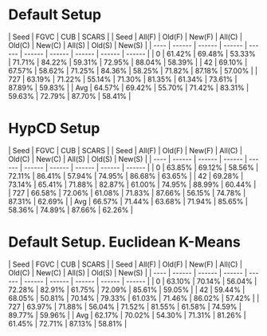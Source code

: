 # Default Setup
| Seed | FGVC                     | CUB                      | SCARS                    |
| Seed | All(F) | Old(F) | New(F) | All(C) | Old(C) | New(C) | All(S) | Old(S) | New(S) |
| ---- | ------ | ------ | ------ | ------ | ------ | ------ | ------ | ------ | ------ |
| 0    | 61.42% | 69.48% | 53.33% | 71.71% | 84.22% | 59.31% | 72.95% | 88.04% | 58.39% |
| 42   | 69.10% | 67.57% | 58.62% | 71.25% | 84.36% | 58.25% | 71.82% | 87.18% | 57.00% |
| 727  | 63.19% | 71.22% | 55.14% | 71.30% | 81.35% | 61.34% | 73.61% | 87.89% | 59.83% |
| Avg  | 64.57% | 69.42% | 55.70% | 71.42% | 83.31% | 59.63% | 72.79% | 87.70% | 58.41% |

# HypCD Setup
| Seed | FGVC                     | CUB                      | SCARS                    |
| Seed | All(F) | Old(F) | New(F) | All(C) | Old(C) | New(C) | All(S) | Old(S) | New(S) |
| ---- | ------ | ------ | ------ | ------ | ------ | ------ | ------ | ------ | ------ |
| 0    | 63.85% | 69.12% | 58.56% | 72.11% | 86.41% | 57.94% | 74.95% | 86.68% | 63.65% |
| 42   | 69.28% | 73.14% | 65.41% | 71.88% | 82.87% | 61.00% | 74.95% | 88.99% | 60.44% |
| 727  | 66.58% | 72.06% | 61.08% | 71.83% | 87.66% | 56.15% | 74.78% | 87.31% | 62.69% |
| Avg  | 66.57% | 71.44% | 63.68% | 71.94% | 85.65% | 58.36% | 74.89% | 87.66% | 62.26% |

# Default Setup. Euclidean K-Means
| Seed | FGVC                     | CUB                      | SCARS                    |
| Seed | All(F) | Old(F) | New(F) | All(C) | Old(C) | New(C) | All(S) | Old(S) | New(S) |
| ---- | ------ | ------ | ------ | ------ | ------ | ------ | ------ | ------ | ------ |
| 0    | 63.10% | 70.14% | 56.04% | 72.28% | 82.91% | 61.75% | 72.09% | 85.61% | 59.05% |
| 42   | 59.44% | 68.05% | 50.81% | 70.14% | 79.33% | 61.03% | 71.46% | 86.02% | 57.42% |
| 727  | 63.97% | 71.88% | 56.04% | 71.52% | 81.55% | 61.58% | 74.59% | 89.77% | 59.96% |
| Avg  | 62.17% | 70.02% | 54.30% | 71.31% | 81.26% | 61.45% | 72.71% | 87.13% | 58.81% |
